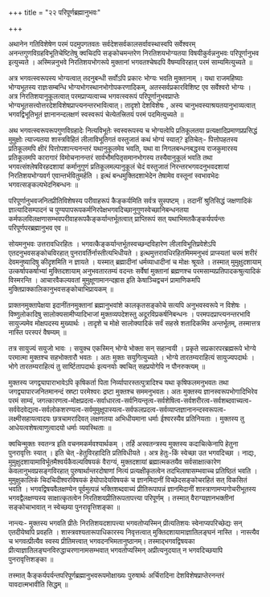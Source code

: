 +++
title = "२२ परिपूर्णब्रह्मानुभवः"

+++

अथानेन गतिविशेषेण परमं पदमुपगतवतः सर्वदेशसर्वकालसर्वावस्थास्वपि सर्वेश्वरम् अनन्तगुणविग्रहविभूतिचेष्टितेषु क्वचिदपि सङ्कोचमन्तरेण निरतिशयभोग्यतया विषयीकुर्वन्ननुभवः परिपूर्णानुभव इत्युच्यते । अस्मिन्ननुभवे निरतिशयभोगरूपे मुक्तानां भगवतश्चेषदपि वैषम्यविरहात् परमं साम्यमित्युच्यते ॥

अत्र भगवत्स्वरूपस्य भोग्यत्वात् तदनुबन्धी सर्वोऽपि प्रकारः भोग्यः भवति मुक्तानाम् । यथा राजमहिष्याः भोग्यभूतस्य राज्ञःसम्बन्धि भोग्यभोगस्थानभोगोपकरणादिकम्, अतस्सर्वप्रकारविशिष्ट एव सर्वेश्वरो भोग्यः । अत्र निरतिशयानुकूलत्वात् परमप्राप्यत्वाच्च भगवत्स्वरूपं परिपूर्णानुभवप्राप्तेः भोग्यभूतसत्त्वोत्तरदेशविशेषप्राप्त्यनन्तरभावित्वात्। तादृशो देशविशेषः , अस्य चानुभवस्याश्रयतयानुभाव्यत्वात् भगवद्विभूतिभूतं ज्ञानानन्दलक्षणं स्वस्वरूपं चेत्येतत्त्रितयं परमं पदमित्युच्यते ॥

अथ भगवत्स्वरूपरूपगुणविग्रहादेः नित्यविभूतेः स्वस्वरूपस्य च भोग्यत्वेपि प्रतिकूलतया प्रत्यक्षादिप्रमाणप्रप्रसिद्धं मुमुक्षोः त्याज्यतया शास्त्रविहितं लीलाविभूतिगतं वस्तुजातं कथं भोग्यं स्यात्? इतिचेत्ः- पित्तोपहतस्य प्रतिकूलमपि क्षीरं पित्तोपशान्त्यनन्तरं यथानुकूलमेव भवति, यथा वा निगलबन्धनबद्धस्य राजकुमारस्य प्रतिकूलमपि कारागारं विमोचनानन्तरं सार्वभौमपितृसमानभोगस्य तस्यैवानुकूलं भवति तथा भगवत्संश्लेषविरहदशायां कर्मानुगुणं प्रतिकूलमल्पानुकूलं चेदं वस्तुजातं निरन्तरभगवदनुभवदशायां निरतिशयभोग्यवर्ग एवान्तर्भवितुमर्हति । इत्थं बन्धमुक्तिदशाभेदेन तेषामेव वस्तूनां स्वभावभेदः भगवत्सङ्कल्पभेदनिबन्धनः ॥

परिपूर्णानुभवजनितप्रीतिविशेषस्य परीवाहरूपं कैङ्कर्यमिति सर्वत्र सुस्पष्टम् । तदानीं श्रुतिसिद्धं जक्षणादिकं ज्ञात्यादिसम्पादनं च पुण्यपापरूपकर्मनिरपेक्षभगवदिच्छानुगुणस्वेच्छानिबन्धनतया कर्मफलविलक्षणासम्भवपरीवाहरूपकैङ्कर्यान्तर्भूतत्वात् प्राप्तिरूपं सत् यथाभिमतकैङ्कर्यपर्यन्तः परिपूर्णपरब्रह्मानुभव एव ॥

सोयमनुभवः उत्तरावधिरहितः । भगवत्कैङ्कर्यान्तर्भूतस्वच्छन्दविहारेण लीलाविभूतिप्रवेशेऽपि एतदनुभवसङ्कोचविरहात् पुनरावर्तिर्नास्तीत्यभिधीयते । इत्थमुत्तरावधिरहितमिममनुभवं प्राप्स्यतां चरमं शरीरं देवमनुष्यादिषु कीदृशमिति न ज्ञायते । यस्मात् ब्रह्मादीनां धर्मव्याधादीनां च मोक्षः श्रूयते । तस्मात् मुमुक्षुदशायाम् उत्कर्षापकर्षाभ्यां मुक्तिदशायाम् अनुभवतारतम्यं वदन्तः सर्वेषां मुक्तानां ब्रह्मणश्च परमसाम्यप्रतिपादकश्रुत्यादिकं विस्मरन्ति । आचारवैकल्यवतां मुमुक्षूणामानन्दह्रास इति केषाञ्चिद्वचनं प्रामाणिकमपि मुक्तिप्राक्कालिकानुभवसङ्कोचाभिप्रायकम् ॥

प्राक्तनमुक्तापेक्षया इदानींतनमुक्तानां ब्रह्मानुभवांशे कालकृतसङ्कोचे सत्यपि अनुभवस्वरूपे न विशेषः । विष्णुलोकादिषु सालोक्यसामीप्यादिभाजां मुक्तव्यपदेशस्तु अदूरविप्रकर्षनिबन्धनः । परमपदप्राप्त्यनन्तरभावि सायुज्यमेव मोक्षपदस्य मुख्यार्थः । तादृशे च मोक्षे सालोक्यादिकं सर्वं सहस्रे शतादिकमिव अन्तर्भूतम्, तस्मात्तत्र नास्ति परस्परं वैषम्यम् ॥

तत्र सायुज्यं सयुजो भावः । सयुक्च एकस्मिन् भोग्ये भोक्ता सन् सहान्वयी । प्रकृते सप्रकारपरब्रह्मरूपे भोग्ये परमात्मा मुक्तश्च सहभोक्तारौ भवतः । अतः मुक्तः सयुगित्युच्यते । भोग्ये तारतम्यराहित्यं सायुज्यपदार्थः । भोगे तारतम्यराहित्यं तु सार्ष्टितापदार्थः इत्यनयोः क्वचित् सहप्रयोगेपि न पौनरुक्त्यम् ॥

मुक्तस्य जगद्व्यापाराभावेऽपि कृषिकर्ता पिता निर्व्यापारस्तत्पुत्रादिश्च यथा कृषिफलमनुभवतः तथा जगद्व्यापारजनितमानन्दं स्रष्टा परमेश्वरः द्रष्टा मुक्तश्च सममनुभवतः। अतः मुक्तस्य ज्ञानस्वरूपभोगादिभिरेव परमं साम्यं, जगत्कारणत्व-मोक्षप्रदत्व-सर्वाधारत्व-सर्वनियन्तृत्व-सर्वशेषित्व-सर्वशरीरत्व-सर्वशब्दवाच्यत्व-सर्ववेदवेद्यत्व-सर्वलोकशरण्यत्व-सर्वमुमुक्षूपास्यत्व-सर्वफलप्रदत्व-सर्वव्याप्तज्ञानानन्दस्वरूपत्व-लक्ष्मीसहायत्वादयः छत्रचामरादिवत् लक्षणतया अभिधीयमाना धर्माः ईश्वरस्यैव प्रतिनियताः । मुक्तस्य तु आधेयत्वशेषत्वाणुत्वादयो धर्माः व्यवस्थिताः ॥

क्वचिन्मुक्तः स्वतन्त्र इति वचनमकर्मवश्यार्थकम् । तर्हि अस्वतन्त्रस्य मुक्तस्य कदाचित्केनापि हेतुना पुनरावृत्तिः स्यात् । इति चेत् -हेतुविरहादिति प्रतिविधीयते । अत्र हेतुः-किं स्वेच्छा उत भगवदिच्छा । नाद्यः, मुमुक्षुदशायामाविर्भूतमैश्वर्यकैवल्यविषयकं वैराग्यं, मुक्तदशायां ब्रह्मात्मकतयैव सर्वसाक्षात्कारेण केवलानुभवप्रसङ्गविरहात् पुरुषार्थान्तरदोषाणां नित्यं प्रत्यक्षीकृतत्वेन तदभिलाषासम्भवाच्च प्रतिष्ठितं भवति । मुमुक्षुकालिकं चिदचिदीश्वरविषयकं हेयोपादेयविषयकं च ज्ञानमिदानीं विच्छेदसङ्कोचरहितं सत् विकसितं भवति । भगवद्विषयवैलक्षण्येन पूर्वमुत्पन्नं भक्तिशब्दवाच्यं प्रीतिरूपापन्नं ज्ञानमिदानीं शास्त्राणामप्यगोचरीभूतस्य भगवद्वैलक्षण्यस्य साक्षात्कृतत्वेन निरतिशयप्रीतिरूपतापत्त्या परिपूर्णम् । तस्मात् वैराग्यज्ञानभक्तीनां सङ्कोचाभावात् न स्वेच्छया पुनरावॄत्तिशङ्का ॥

नान्त्यः- मुक्तस्य भगवति प्रीतेः निरतिशयदशापत्त्या भगवतोप्यस्मिन् प्रीत्यतिशयः स्वेनाप्यपरिच्छेद्यः सन् एतदीयेष्वपि प्रवहति । शास्त्रवश्यतारूपाधिकारस्य निवृत्तत्वात् मुक्तिदशायामाज्ञातिलङ्घनं नास्ति । नास्त्यैव च भगवत्प्रीत्यैव स्वस्य प्रीतिमत्त्वात् भगवदनभिमतानुष्ठानम्। तस्माद्भगवद्विषयका प्रीत्याज्ञातिलङ्घनविरुद्धाचरणानामसम्भवात् भगवतोप्यस्मिन् अप्रीत्यनुदयात् न भगवदिच्छयापि पुनरावृत्तिशङ्का ॥

तस्मात् कैङ्कर्यपर्यन्तपरिपूर्णब्रह्मानुभवरूपमोक्षाख्यः पुरुषार्थः अर्चिरादिना देशविशेषप्राप्तेरनन्तरं यावदात्मभावीति सिद्धम् ॥

